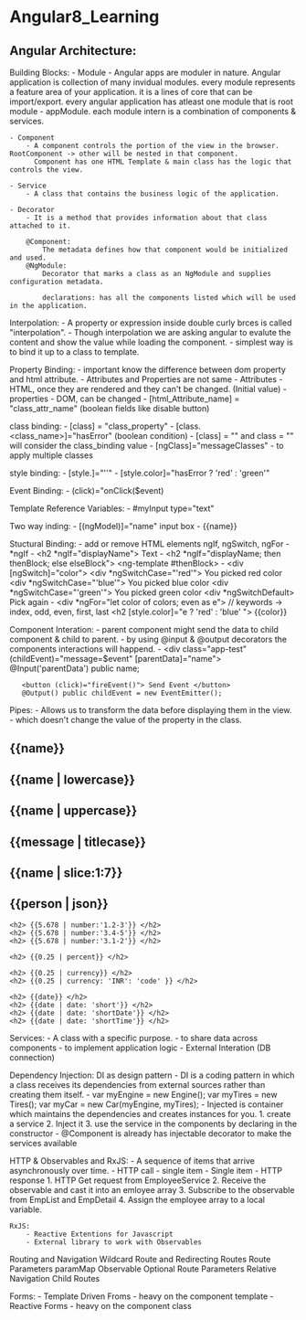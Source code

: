 # Angular8_Learning

Angular Architecture:
---------------------

Building Blocks:
	- Module
		- Angular apps are moduler in nature. Angular application is collection of many invidual modules.
		  every module represents a feature area of your application. it is a lines of core that can be import/export.
		  every angular application has atleast one module that is root module - appModule.
		  each module intern is a combination of components & services.
		  
	- Component
		- A component controls the portion of the view in the browser. RootComponent -> other will be nested in that component.
		  Component has one HTML Template & main class has the logic that controls the view.
	
	- Service
		- A class that contains the business logic of the application. 
		
	- Decorator
		- It is a method that provides information about that class attached to it.

		@Component:
			The metadata defines how that component would be initialized and used.
		@NgModule:
			Decorator that marks a class as an NgModule and supplies configuration metadata.
			
			declarations: has all the components listed which will be used in the application.

Interpolation:
	- A property or expression inside double curly brces is called "interpolation".
	- Though interpolation we are asking angular to evalute the content and show the value while loading the component.
	- simplest way is to bind it up to a class to template.

Property Binding:
	- important know the difference between dom property and html attribute.
	- Attributes and Properties are not same
	- Attributes - HTML, once they are rendered and they can't be changed. (Initial value)
	- properties - DOM, can be changed
	- [html_Attribute_name] = "class_attr_name" (boolean fields like disable button)

class binding:
	- [class] = "class_property"
	- [class.<class_name>]="hasError" (boolean condition)
	- [class] = "" and class = "" will consider the class_binding value
	- [ngClass]="messageClasses" - to apply multiple classes

style binding:
	- [style.<property>]="'<value>'"
	- [style.color]="hasError ? 'red' : 'green'"
	
Event Binding:
	- (click)="onClick($event)

Template Reference Variables:
	- #myInput type="text"

Two way inding:
	- [(ngModel)]="name" input box
	- {{name}}

Stuctural Binding:
	- add or remove HTML elements
		ngIf, ngSwitch, ngFor
	- *ngIf - <h2 *ngIf="displayName"> Text</h2>
	- <h2 *ngIf="displayName; then thenBlock; else elseBlock"> </h2> <ng-template #thenBlock>
	- <div [ngSwitch]="color">
		  <div *ngSwitchCase="'red'"> You picked red color </div>
		  <div *ngSwitchCase="'blue'"> You picked blue color </div>
		  <div *ngSwitchCase="'green'"> You picked green color </div>
		  <div *ngSwitchDefault> Pick again </div>
	  </div>
	- <div *ngFor="let color of colors; even as e"> // keywords -> index, odd, even, first, last
		<h2 [style.color]="e ? 'red' : 'blue' "> {{color}}</h2>
	  </div>
	  
Component Interation:
	- parent component might send the data to child component & child to parent.
	- by using @input & @output decorators the components interactions will happend.
	-  <div class="app-test" (childEvent)="message=$event" [parentData]="name"></div>
	   @Input('parentData') public name;
	   
	   <button (click)="fireEvent()"> Send Event </button>
	   @Output() public childEvent = new EventEmitter();
Pipes:
	- Allows us to transform the data before displaying them in the view. 
	- which doesn't change the value of the property in the class.
	<h2> {{name}} </h2>
    <h2> {{name | lowercase}} </h2>
    <h2> {{name | uppercase}} </h2>
    <h2> {{message | titlecase}} </h2>
    <h2> {{name | slice:1:7}} </h2>
    <h2> {{person | json}} </h2>

    <h2> {{5.678 | number:'1.2-3'}} </h2>
    <h2> {{5.678 | number:'3.4-5'}} </h2>
    <h2> {{5.678 | number:'3.1-2'}} </h2>

    <h2> {{0.25 | percent}} </h2>
    
    <h2> {{0.25 | currency}} </h2>
    <h2> {{0.25 | currency: 'INR': 'code' }} </h2>

    <h2> {{date}} </h2>
    <h2> {{date | date: 'short'}} </h2>
    <h2> {{date | date: 'shortDate'}} </h2>
    <h2> {{date | date: 'shortTime'}} </h2>

Services:
	- A class with a specific purpose.
		- to share data across components
		- to implement application logic
		- External Interation (DB connection)

Dependency Injection:
	DI as design pattern
	- DI is a coding pattern in which a class receives its dependencies 
	  from external sources rather than creating them itself.
	- var myEngine = new Engine();
	  var myTires = new Tires();
	  var myCar = new Car(myEngine, myTires);
	- Injected is container which maintains the dependencies and creates instances for you.
	 1. create a service
	 2. Inject it
	 3. use the service in the components by declaring in the constructor
		- @Component is already has injectable decorator to make the services available

HTTP & Observables and RxJS:
	- A sequence of items that arrive asynchronously over time.
	- HTTP call - single item
	- Single item - HTTP response
	1. HTTP Get request from EmployeeService
	2. Receive the observable and cast it into an emloyee array
	3. Subscribe to the observable from EmpList and EmpDetail
	4. Assign the employee array to a local variable.
	
	RxJS: 
		- Reactive Extentions for Javascript
		- External library to work with Observables

Routing and Navigation
Wildcard Route and Redirecting Routes
Route Parameters
paramMap Observable
Optional Route Parameters
Relative Navigation
Child Routes

Forms:
	- Template Driven Froms - heavy on the component template
	- Reactive Forms - heavy on the component class
	
